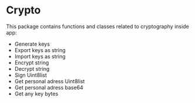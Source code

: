 # Crypto

This package contains functions and classes related to cryptography inside app:
- Generate keys
- Export keys as string
- Import keys as string
- Encrypt string
- Decrypt string
- Sign Uint8list
- Get personal adress Uint8list
- Get personal adress base64
- Get any key bytes
